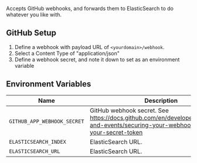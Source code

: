 Accepts GitHub webhooks, and forwards them to ElasticSearch to do whatever you
like with.

## GitHub Setup

1) Define a webhook with payload URL of `<yourdomain>/webhook`.
2) Select a Content Type of "application/json"
3) Define a webhook secret, and note it down to set as an environment variable

## Environment Variables

| Name                        | Description                                                                                                                           |
| --------------------------- | ------------------------------------------------------------------------------------------------------------------------------------- |
| `GITHUB_APP_WEBHOOK_SECRET` | GitHub webhook secret. See https://docs.github.com/en/developers/webhooks-and-events/securing-your-webhooks#setting-your-secret-token |
| `ELASTICSEARCH_INDEX`       | ElasticSearch URL.                                                                                                                    |
| `ELASTICSEARCH_URL`         | ElasticSearch URL.                                                                                                                    |
